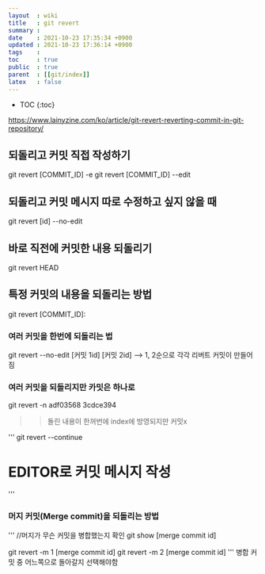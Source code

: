 ```yaml
---
layout  : wiki
title   : git revert
summary : 
date    : 2021-10-23 17:35:34 +0900
updated : 2021-10-23 17:36:14 +0900
tags    : 
toc     : true
public  : true
parent  : [[git/index]]
latex   : false
---
```

* TOC
{:toc}

https://www.lainyzine.com/ko/article/git-revert-reverting-commit-in-git-repository/

## 되돌리고 커밋 직접 작성하기
git revert [COMMIT_ID] -e
git revert [COMMIT_ID] --edit

## 되돌리고 커밋 메시지 따로 수정하고 싶지 않을 때
git revert [id] --no-edit

## 바로 직전에 커밋한 내용 되돌리기
git revert HEAD

## 특정 커밋의 내용을 되돌리는 방법
git revert [COMMIT_ID]: 

### 여러 커밋을 한번에 되돌리는 법
git revert --no-edit [커밋 1id] [커밋 2id]
--> 1, 2순으로 각각 리버트 커밋이 만들어짐

### 여러 커밋을 되돌리지만 카밋은 하나로
git revert -n adf03568 3cdce394
>>돌린 내용이 한꺼번에 index에 방영되지만 커밋x

'''
git revert --continue
# EDITOR로 커밋 메시지 작성
'''

### 머지 커밋(Merge commit)을 되돌리는 방법
'''
//머지가 무슨 커밋을 병합했는지 확인
git show [merge commit id]

git revert -m 1 [merge commit id]
git revert -m 2 [merge commit id]
'''
병합 커밋 중 어느쪽으로 돌아갈지 선택해야함
